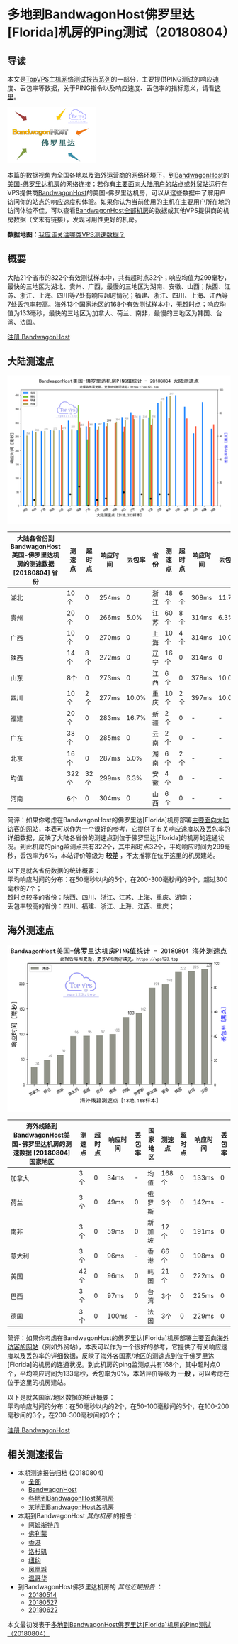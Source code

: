 #  多地到BandwagonHost佛罗里达[Florida]机房的Ping测试（20180804） 

## 导读

本文是[TopVPS主机网络测试报告系列](https://vps123.top/pingtest)的一部分，主要提供PING测试的响应速度、丢包率等数据，关于PING指令以及响应速度、丢包率的指标意义，请看[这里](https://vps123.top/what-is-ping.html)。

![多地到BandwagonHost佛罗里达\[Florida\]机房的Ping测试（20180804）](/images/thumbnails/to_bwg_Florida.png)

本篇的数据视角为全国各地以及海外运营商的网络环境下，到[BandwagonHost](https://vps123.top/go/bwg)的[美国-佛罗里达机房](https://vps123.top/bandwagon-facilities.html#florida)的网络连接；若你有[主要面向大陆用户的站点](https://vps123.top/website-for-mainland-users.html)或[外贸站](https://vps123.top/website-for-internation-trade.html)运行在VPS提供商[BandwagonHost](https://vps123.top/go/bwg)的美国-佛罗里达机房，可以从这些数据中了解用户访问你的站点的响应速度和体验。如果你认为当前使用的主机在主要用户所在地的访问体验不佳，可以查看[BandwagonHost全部机房](/bandwagon/isp/china/20180804-bandwagon-isp-china.md)的数据或其他VPS提供商的机房数据（文末有链接），发现可用性更好的机房。

**数据地图：**[我应该关注哪类VPS测速数据？](https://vps123.top/find-pingtest-data-you-need.html)

## 概要

大陆21个省市的322个有效测试样本中，共有超时点32个；响应均值为299毫秒，最快的三地区为湖北、贵州、广西，最慢的三地区为湖南、安徽、山西；陕西、江苏、浙江、上海、四川等7处有响应超时情况；福建、浙江、四川、上海、江西等7处丢包率较高。海外13个国家地区的168个有效测试样本中，无超时点；响应均值为133毫秒，最快的三地区为加拿大、荷兰、南非，最慢的三地区为韩国、台湾、法国。

[注册 BandwagonHost](https://vps123.top/go/bwg/_btn1)

## 大陆测速点

![大陆各省份到VPS提供商BandwagonHost位于佛罗里达\[Florida\]的机房的ping测试数据统计图，包含响应值的柱状图以及丢包率的散点图，数据日期为20180804](/images/pingtests/bwg_20180804/plot_idc_bwg_usa-florida_20180804_mainland.png)

大陆各省份到BandwagonHost美国-佛罗里达机房的测速数据 [20180804] 省份 | 测速点 | 超时点 | 响应时间 | 丢包率 | 省份 | 测速点 | 超时点 | 响应时间 | 丢包率  
---|---|---|---|---|---|---|---|---|---  
湖北 | 10个 | 0 | 254ms | 0 | 浙江 | 48个 | 6个 | 308ms | 11.7%  
贵州 | 20个 | 0 | 266ms | 5.0% | 江苏 | 60个 | 8个 | 314ms | 6.3%  
广西 | 10个 | 0 | 270ms | 0 | 上海 | 10个 | 4个 | 314ms | 10.0%  
陕西 | 14个 | 8个 | 272ms | 0 | 辽宁 | 16个 | 0 | 314ms | 0  
山东 | 8个 | 0 | 273ms | 0 | 江西 | 6个 | 0 | 378ms | 10.0%  
四川 | 10个 | 2个 | 277ms | 10.0% | 重庆 | 10个 | 2个 | 397ms | 10.0%  
福建 | 20个 | 0 | 283ms | 16.7% | 新疆 | 2个 | 0 | - | -  
广东 | 38个 | 0 | 285ms | 0 | 云南 | 2个 | 0 | - | -  
北京 | 16个 | 0 | 287ms | 5.0% | 湖南 | 6个 | 2个 | - | -  
均值 | 322个 | 32个 | 299ms | 6.3% | 安徽 | 4个 | 0 | - | -  
河南 | 6个 | 0 | 304ms | 0 | 山西 | 6个 | 0 | - | -  
  
简评：如果你考虑在BandwagonHost的佛罗里达[Florida]机房部署[主要面向大陆访客的网站](website-for-mainland-users.html)，本表可以作为一个很好的参考，它提供了有关响应速度以及丢包率的详细数据，反映了大陆各省份的测速点到位于佛罗里达[Florida]的机房的连通状况。到此机房的ping监测点共有322个，其中超时点32个，平均响应时间为299毫秒，丢包率为6%，本站评价等级为 **较差** ，不太推荐在位于这里的机房建站。

以下是就各省份数据的统计概要：  
平均响应时间的分布：在50毫秒以内的5个，在200-300毫秒间的9个，超过300毫秒的7个；  
超时点较多的省份：陕西、四川、浙江、江苏、上海、重庆、湖南；  
丢包率较高的省份：四川、福建、浙江、上海、江西、重庆；

## 海外测速点

![海外各国家地区到VPS提供商BandwagonHost位于佛罗里达\[Florida\]的机房的ping测试数据统计图，包含响应值的柱状图以及丢包率的散点图，数据日期为20180804](/images/pingtests/bwg_20180804/plot_idc_bwg_usa-florida_20180804_overseas.png)

海外线路到BandwagonHost美国-佛罗里达机房的测速数据 [20180804] 国家地区 | 测速点 | 超时点 | 响应时间 | 丢包率 | 国家地区 | 测速点 | 超时点 | 响应时间 | 丢包率  
---|---|---|---|---|---|---|---|---|---  
加拿大 | 3个 | 0 | 34ms | - | 均值 | 168个 | 0 | 133ms | 0  
荷兰 | 3个 | 0 | 49ms | 0 | 俄罗斯 | 3个 | 0 | 142ms | -  
南非 | 3个 | 0 | 59ms | 0 | 新加坡 | 12个 | 0 | 191ms | 0  
意大利 | 3个 | 0 | 96ms | - | 香港 | 66个 | 0 | 198ms | 0  
美国 | 42个 | 0 | 96ms | 0 | 韩国 | 21个 | 0 | 222ms | 0  
巴西 | 3个 | 0 | 97ms | 0 | 台湾 | 3个 | 0 | 225ms | 0  
德国 | 3个 | 0 | 100ms | - | 法国 | 3个 | 0 | 229ms | 0  
  
简评：如果你考虑在BandwagonHost的佛罗里达[Florida]机房部署[主要面向海外访客的网站](https://vps123.top/website-for-internation-trade.html)（例如外贸站），本表可以作为一个很好的参考，它提供了有关响应速度以及丢包率的详细数据，反映了海外各国家/地区的测速点到位于佛罗里达[Florida]的机房的连通状况。到此机房的ping监测点共有168个，其中超时点0个，平均响应时间为133毫秒，丢包率为0%，本站评价等级为 **一般** ，可以考虑在位于这里的机房建站。

以下是就各国家/地区数据的统计概要：  
平均响应时间的分布：在50毫秒以内的2个，在50-100毫秒间的5个，在100-200毫秒间的3个，在200-300毫秒间的3个；

[注册 BandwagonHost](https://vps123.top/go/bwg/_btn2)

## 相关测速报告

  * 本期测速报告归档 (20180804) 
    * [全部](https://vps123.top/pingtests/20180804 "本期各VPS提供商全部测速报告")
    * [BandwagonHost](https://vps123.top/pingtests/idc-bandwagon/20180804 "本期BandwagonHost的全部测速报告")
    * [各地到BandwagonHost某机房](https://vps123.top/pingtests/idc-bandwagon/isp-global/20180804 "以BandwagonHost某机房为关注对象的视角，横向比较大陆各省份、海外各国家地区")
    * [某地到BandwagonHost各机房](https://vps123.top/pingtests/idc-bandwagon/facility-all/20180804 "以大陆某省份为关注对象的视角，横向比较BandwagonHost各机房")
  * 本期到BandwagonHost _其他机房_ 的报告： 
    * [阿姆斯特丹](/bandwagon/idc/amsterdam/20180804-bandwagon-idc-amsterdam.md "多地到BandwagonHost阿姆斯特丹机房的Ping测试 20180804")
    * [佛利蒙](/bandwagon/idc/fremont/20180804-bandwagon-idc-fremont.md "多地到BandwagonHost佛利蒙机房的Ping测试 20180804")
    * [香港](/bandwagon/idc/hongkong/20180804-bandwagon-idc-hongkong.md "多地到BandwagonHost香港机房的Ping测试 20180804")
    * [洛杉矶](/bandwagon/idc/losangeles/20180804-bandwagon-idc-losangeles.md "多地到BandwagonHost洛杉矶机房的Ping测试 20180804")
    * [纽约](/bandwagon/idc/newyork/20180804-bandwagon-idc-newyork.md "多地到BandwagonHost纽约机房的Ping测试 20180804")
    * [凤凰城](/bandwagon/idc/phoenix/20180804-bandwagon-idc-phoenix.md "多地到BandwagonHost凤凰城机房的Ping测试 20180804")
    * [温哥华](/bandwagon/idc/vancouver/20180804-bandwagon-idc-vancouver.md "多地到BandwagonHost温哥华机房的Ping测试 20180804")
  * 到BandwagonHost佛罗里达机房的 _其他近期报告_ ： 
    * [20180514](/bandwagon/idc/florida/20180514-bandwagon-idc-florida.md "多地到BandwagonHost佛罗里达机房的Ping测试 20180514")
    * [20180527](/bandwagon/idc/florida/20180527-bandwagon-idc-florida.md "多地到BandwagonHost佛罗里达机房的Ping测试 20180527")
    * [20180622](/bandwagon/idc/florida/20180622-bandwagon-idc-florida.md "多地到BandwagonHost佛罗里达机房的Ping测试 20180622")



本文最初发表于[多地到BandwagonHost佛罗里达[Florida]机房的Ping测试（20180804）](https://vps123.top/pingtest/20180804-bandwagon-idc-florida.html)
